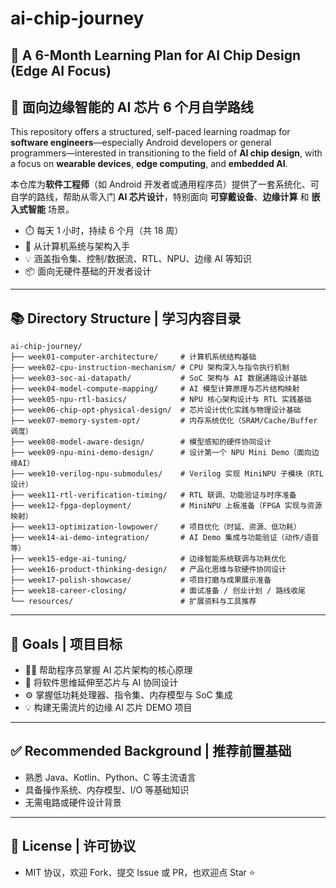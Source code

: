 # ai-chip-journey

## 🌟 A 6-Month Learning Plan for AI Chip Design (Edge AI Focus)  
## 🌟 面向边缘智能的 AI 芯片 6 个月自学路线

This repository offers a structured, self-paced learning roadmap for **software engineers**—especially Android developers or general programmers—interested in transitioning to the field of **AI chip design**, with a focus on **wearable devices**, **edge computing**, and **embedded AI**.

本仓库为**软件工程师**（如 Android 开发者或通用程序员）提供了一套系统化、可自学的路线，帮助从零入门 **AI 芯片设计**，特别面向 **可穿戴设备**、**边缘计算** 和 **嵌入式智能** 场景。

- ⏱️ 每天 1 小时，持续 6 个月（共 18 周）
- 🧠 从计算机系统与架构入手
- 💡 涵盖指令集、控制/数据流、RTL、NPU、边缘 AI 等知识
- 📦 面向无硬件基础的开发者设计

---

## 📚 Directory Structure | 学习内容目录

```text
ai-chip-journey/
├── week01-computer-architecture/     # 计算机系统结构基础
├── week02-cpu-instruction-mechanism/ # CPU 架构深入与指令执行机制
├── week03-soc-ai-datapath/           # SoC 架构与 AI 数据通路设计基础
├── week04-model-compute-mapping/     # AI 模型计算原理与芯片结构映射
├── week05-npu-rtl-basics/            # NPU 核心架构设计与 RTL 实践基础
├── week06-chip-opt-physical-design/  # 芯片设计优化实践与物理设计基础
├── week07-memory-system-opt/         # 内存系统优化（SRAM/Cache/Buffer 调度）
├── week08-model-aware-design/        # 模型感知的硬件协同设计
├── week09-npu-mini-demo-design/      # 设计第一个 NPU Mini Demo（面向边缘AI）
├── week10-verilog-npu-submodules/    # Verilog 实现 MiniNPU 子模块（RTL 设计）
├── week11-rtl-verification-timing/   # RTL 联调、功能验证与时序准备
├── week12-fpga-deployment/           # MiniNPU 上板准备（FPGA 实现与资源映射）
├── week13-optimization-lowpower/     # 项目优化（时延、资源、低功耗）
├── week14-ai-demo-integration/       # AI Demo 集成与功能验证（动作/语音等）
├── week15-edge-ai-tuning/            # 边缘智能系统联调与功耗优化
├── week16-product-thinking-design/   # 产品化思维与软硬件协同设计
├── week17-polish-showcase/           # 项目打磨与成果展示准备
├── week18-career-closing/            # 面试准备 / 创业计划 / 路线收尾
└── resources/                        # 扩展资料与工具推荐
```

---
## 🎯 Goals | 项目目标
- 👨‍💻 帮助程序员掌握 AI 芯片架构的核心原理
- 🧠 将软件思维延伸至芯片与 AI 协同设计
- ⚙️ 掌握低功耗处理器、指令集、内存模型与 SoC 集成
- 💡 构建无需流片的边缘 AI 芯片 DEMO 项目

---
## ✅ Recommended Background | 推荐前置基础
- 熟悉 Java、Kotlin、Python、C 等主流语言
- 具备操作系统、内存模型、I/O 等基础知识
- 无需电路或硬件设计背景

---
## 📄 License | 许可协议
- MIT 协议，欢迎 Fork、提交 Issue 或 PR，也欢迎点 Star ⭐️
